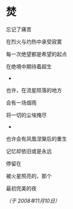 # 焚

忘记了痛苦

在烈火与灼热中承受寂寞

每一次绝望都是希望的起点

在绝境中期待着超生

 *

也许，在流星陨落的地方

会有一场烟雨

将一切的尘埃掩尽

*

也许会有凤凰涅槃后的重生 

记忆却依旧或是永远

停留在

被火星照亮的，那个

最初完美的夜

*（于 2008年11月10日）*